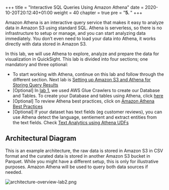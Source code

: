 +++
title = "Interactive SQL Queries Using Amazon Athena"
date = 2020-10-20T20:12:40+01:00
weight = 40
chapter = true
pre = "<b>5. </b>"
+++


Amazon Athena is an interactive query service that makes it easy to analyze data in Amazon S3 using standard SQL. Athena is serverless, so there is no infrastructure to setup or manage, and you can start analyzing data immediately. You don’t even need to load your data into Athena, it works directly with data stored in Amazon S3.

In this lab, we will use Athena to explore, analyze and prepare the data for visualization in QuickSight. This lab is divided into four sections; one mandatory and three optional:

*  To start working with Athena, continue on this lab and follow through the different section. Next lab is [Setting up Amazon S3 and Athena for Storing Query Results](#setting-up-amazon-s3-and-athena-for-storing-query-results)
*  [Optional] In [lab 1](/en/glue.html), we used AWS Glue Crawlers to create our Database and Tables. To create your Database and tables using Athena, click [here](/en/athena/56_optional_db_table.html)
*  [Optional] To review Athena best practices, click on [Amazon Athena Best Practices](/en/athena/55_athena_best_practices.html)
*  [Optional] If your dataset has text fields (eg customer reviews), you can use Athena detect the language, sentiement and extract entities from the text fields. Check [Text Analytics using Athena UDFs](/en/athena/58_text_analytics_udf.html)


## Architectural Diagram

This is an example architecture, the raw data is stored in Amazon S3 in CSV format and the curated data is stored in another Amazon S3 bucket in Parquet. While you might have a different setup, this is only for illustrative purposes. Amazon Athena will be used to query both data sources if needed. 

![architecture-overview-lab2.png](https://s3.amazonaws.com/us-east-1.data-analytics/labcontent/reinvent2017content-abd313/lab2/architecture-overview-lab2.png)